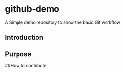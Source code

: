 # github-demo
A Simple demo repository to show the basic Git workflow

## Introduction

## Purpose

##How to contribute